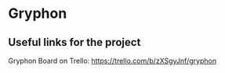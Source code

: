 # Gryphon

## Useful links for the project

Gryphon Board on Trello: https://trello.com/b/zXSgyJnf/gryphon
